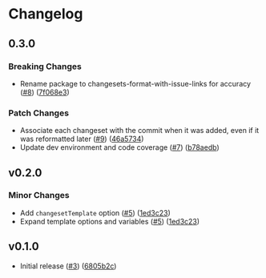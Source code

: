 # Changelog

## 0.3.0

### Breaking Changes

- Rename package to changesets-format-with-issue-links for accuracy ([#8](https://github.com/spautz/changesets-changelog-format/issues/8)) ([7f068e3](https://github.com/spautz/changesets-changelog-format/commit/7f068e368dcd34c12fbcbf5d413b93d879b0d3b6))

### Patch Changes

- Associate each changeset with the commit when it was added, even if it was reformatted later ([#9](https://github.com/spautz/changesets-changelog-format/issues/9)) ([46a5734](https://github.com/spautz/changesets-changelog-format/commit/46a5734930f238f190195c5c54a66a65e21dae6e))
- Update dev environment and code coverage ([#7](https://github.com/spautz/changesets-changelog-format/issues/7)) ([b78aedb](https://github.com/spautz/changesets-changelog-format/commit/b78aedb212817da3092f5ef193cd204a86291d4b))

## v0.2.0

### Minor Changes

- Add `changesetTemplate` option ([#5](https://github.com/spautz/changesets-changelog-format//issues/5)) ([1ed3c23](https://github.com/spautz/changesets-changelog-format//commit/1ed3c233cbdd34051d254fa4c5d52eeb60abc08f))
- Expand template options and variables ([#5](https://github.com/spautz/changesets-changelog-format//issues/5)) ([1ed3c23](https://github.com/spautz/changesets-changelog-format//commit/1ed3c233cbdd34051d254fa4c5d52eeb60abc08f))

## v0.1.0

- Initial release ([#3](https://github.com/spautz/changesets-changelog-format/issues/3)) ([6805b2c](https://github.com/spautz/changesets-changelog-format/commit/6805b2c19ae999271d1db8c3de78f472169ff6c1))
